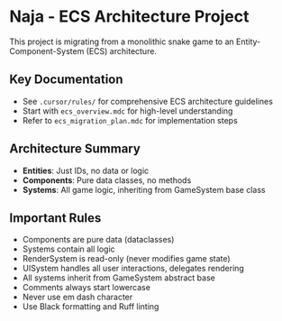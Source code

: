 # Naja - ECS Architecture Project

This project is migrating from a monolithic snake game to an Entity-Component-System (ECS) architecture.

## Key Documentation
- See `.cursor/rules/` for comprehensive ECS architecture guidelines
- Start with `ecs_overview.mdc` for high-level understanding
- Refer to `ecs_migration_plan.mdc` for implementation steps

## Architecture Summary
- **Entities**: Just IDs, no data or logic
- **Components**: Pure data classes, no methods
- **Systems**: All game logic, inheriting from GameSystem base class

## Important Rules
- Components are pure data (dataclasses)
- Systems contain all logic
- RenderSystem is read-only (never modifies game state)
- UISystem handles all user interactions, delegates rendering
- All systems inherit from GameSystem abstract base
- Comments always start lowercase
- Never use em dash character
- Use Black formatting and Ruff linting

